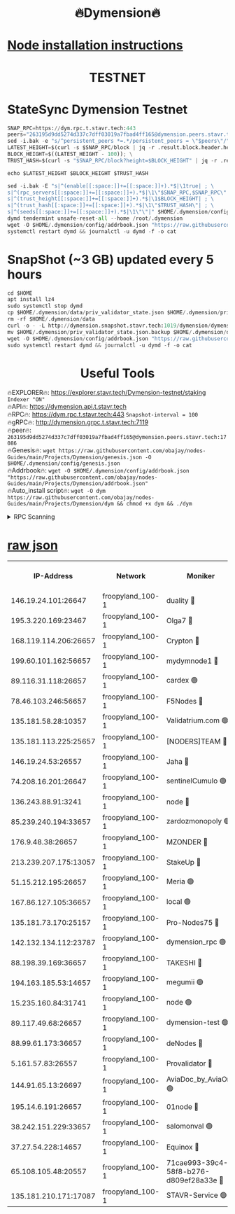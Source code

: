 <h1 align="center"> 🔥Dymension🔥</h1>

[Node installation instructions](https://github.com/obajay/nodes-Guides/tree/main/Projects/Dymension)
=

<h1 align="center"> TESTNET</h1>

# StateSync Dymension Testnet
```python
SNAP_RPC=https://dym.rpc.t.stavr.tech:443
peers="263195d9dd5274d337c7dff03019a7fbad4ff165@dymension.peers.stavr.tech:17086"
sed -i.bak -e "s/^persistent_peers *=.*/persistent_peers = \"$peers\"/" $HOME/.dymension/config/config.toml
LATEST_HEIGHT=$(curl -s $SNAP_RPC/block | jq -r .result.block.header.height); \
BLOCK_HEIGHT=$((LATEST_HEIGHT - 100)); \
TRUST_HASH=$(curl -s "$SNAP_RPC/block?height=$BLOCK_HEIGHT" | jq -r .result.block_id.hash)

echo $LATEST_HEIGHT $BLOCK_HEIGHT $TRUST_HASH

sed -i.bak -E "s|^(enable[[:space:]]+=[[:space:]]+).*$|\1true| ; \
s|^(rpc_servers[[:space:]]+=[[:space:]]+).*$|\1\"$SNAP_RPC,$SNAP_RPC\"| ; \
s|^(trust_height[[:space:]]+=[[:space:]]+).*$|\1$BLOCK_HEIGHT| ; \
s|^(trust_hash[[:space:]]+=[[:space:]]+).*$|\1\"$TRUST_HASH\"| ; \
s|^(seeds[[:space:]]+=[[:space:]]+).*$|\1\"\"|" $HOME/.dymension/config/config.toml
dymd tendermint unsafe-reset-all --home /root/.dymension
wget -O $HOME/.dymension/config/addrbook.json "https://raw.githubusercontent.com/obajay/nodes-Guides/main/Projects/Dymension/addrbook.json"
systemctl restart dymd && journalctl -u dymd -f -o cat

```
# SnapShot (~3 GB) updated every 5 hours
```python
cd $HOME
apt install lz4
sudo systemctl stop dymd
cp $HOME/.dymension/data/priv_validator_state.json $HOME/.dymension/priv_validator_state.json.backup
rm -rf $HOME/.dymension/data
curl -o - -L http://dymension.snapshot.stavr.tech:1019/dymension/dymension-snap.tar.lz4 | lz4 -c -d - | tar -x -C $HOME/.dymension --strip-components 2
mv $HOME/.dymension/priv_validator_state.json.backup $HOME/.dymension/data/priv_validator_state.json
wget -O $HOME/.dymension/config/addrbook.json "https://raw.githubusercontent.com/obajay/nodes-Guides/main/Projects/Dymension/addrbook.json"
sudo systemctl restart dymd && journalctl -u dymd -f -o cat
```

 <h1 align="center"> Useful Tools</h1>

🔥EXPLORER🔥:     https://explorer.stavr.tech/Dymension-testnet/staking        `Indexer "ON"` \
🔥API🔥:          https://dymension.api.t.stavr.tech \
🔥RPC🔥:          https://dym.rpc.t.stavr.tech:443                  `Snapshot-interval = 100` \
🔥gRPC🔥:         http://dymension.grpc.t.stavr.tech:7119 \
🔥peer🔥:         `263195d9dd5274d337c7dff03019a7fbad4ff165@dymension.peers.stavr.tech:17086` \
🔥Genesis🔥:     ```wget https://raw.githubusercontent.com/obajay/nodes-Guides/main/Projects/Dymension/genesis.json -O $HOME/.dymension/config/genesis.json``` \
🔥Addrbook🔥:    ```wget -O $HOME/.dymension/config/addrbook.json "https://raw.githubusercontent.com/obajay/nodes-Guides/main/Projects/Dymension/addrbook.json"``` \
🔥Auto_install script🔥: ```wget -O dym https://raw.githubusercontent.com/obajay/nodes-Guides/main/Projects/Dymension/dym && chmod +x dym && ./dym```

<details>
<summary>RPC Scanning</summary>

<h2 align="center"> We scan nodes in real time every 4 hours. And we provide the final result of RPC endpoints.
We cannot influence the operation of these nodes in any way. </h2>


```python
If Voting Power is higher than 0 --> then the Node is a validator of the network and may be subject to attack and be a potential threat to the chain.
```
```python
We marked such validators with a red symbol
```

</details>

[raw json](https://rpc-check.dymt.stavr.tech/dymt/rpc-dymt-result.json)
=


<table><tr><th>IP-Address</th><th>Network</th><th>Moniker</th><th>Latest Block Height</th><th>Earliest Block Height</th><th>Catching Up</th><th>Tx Index</th><th>Voting Power</th><th>Scan Time</th></tr><tr><td>146.19.24.101:26647</td><td>froopyland_100-1</td><td>duality 🔴</td><td>1619666</td><td>1</td><td>False</td><td>on</td><td>1</td><td>2023-12-09T07:55:06.462696744UTC</td></tr><tr><td>195.3.220.169:23467</td><td>froopyland_100-1</td><td>Olga7 🔴</td><td>1619669</td><td>1</td><td>False</td><td>on</td><td>1</td><td>2023-12-09T07:55:21.511832687UTC</td></tr><tr><td>168.119.114.206:26657</td><td>froopyland_100-1</td><td>Crypton 🔴</td><td>1619670</td><td>1</td><td>False</td><td>off</td><td>1</td><td>2023-12-09T07:55:27.667430362UTC</td></tr><tr><td>199.60.101.162:56657</td><td>froopyland_100-1</td><td>mydymnode1 🔴</td><td>1619664</td><td>106001</td><td>False</td><td>off</td><td>2</td><td>2023-12-09T07:54:52.839588568UTC</td></tr><tr><td>89.116.31.118:26657</td><td>froopyland_100-1</td><td>cardex 🟢</td><td>1619665</td><td>293001</td><td>False</td><td>on</td><td>0</td><td>2023-12-09T07:54:59.308402965UTC</td></tr><tr><td>78.46.103.246:56657</td><td>froopyland_100-1</td><td>F5Nodes 🔴</td><td>1619663</td><td>407001</td><td>False</td><td>off</td><td>1</td><td>2023-12-09T07:54:46.778385935UTC</td></tr><tr><td>135.181.58.28:10357</td><td>froopyland_100-1</td><td>Validatrium.com 🟢</td><td>1619667</td><td>591001</td><td>False</td><td>on</td><td>0</td><td>2023-12-09T07:55:13.437728065UTC</td></tr><tr><td>135.181.113.225:25657</td><td>froopyland_100-1</td><td>[NODERS]TEAM 🔴</td><td>1619667</td><td>737456</td><td>False</td><td>on</td><td>1</td><td>2023-12-09T07:55:13.854811868UTC</td></tr><tr><td>146.19.24.53:26557</td><td>froopyland_100-1</td><td>Jaha 🔴</td><td>1619667</td><td>737456</td><td>False</td><td>off</td><td>1</td><td>2023-12-09T07:55:14.266704170UTC</td></tr><tr><td>74.208.16.201:26647</td><td>froopyland_100-1</td><td>sentinelCumulo 🟢</td><td>1619661</td><td>820001</td><td>False</td><td>on</td><td>0</td><td>2023-12-09T07:54:38.658806342UTC</td></tr><tr><td>136.243.88.91:3241</td><td>froopyland_100-1</td><td>node 🔴</td><td>1619667</td><td>922548</td><td>False</td><td>on</td><td>1</td><td>2023-12-09T07:55:14.556308559UTC</td></tr><tr><td>85.239.240.194:33657</td><td>froopyland_100-1</td><td>zardozmonopoly 🟢</td><td>1619671</td><td>935165</td><td>False</td><td>off</td><td>0</td><td>2023-12-09T07:55:35.267395916UTC</td></tr><tr><td>176.9.48.38:26657</td><td>froopyland_100-1</td><td>MZONDER 🔴</td><td>1619669</td><td>1006001</td><td>False</td><td>on</td><td>1</td><td>2023-12-09T07:55:21.121117452UTC</td></tr><tr><td>213.239.207.175:13057</td><td>froopyland_100-1</td><td>StakeUp 🔴</td><td>1619670</td><td>1150548</td><td>False</td><td>off</td><td>1</td><td>2023-12-09T07:55:30.388589300UTC</td></tr><tr><td>51.15.212.195:26657</td><td>froopyland_100-1</td><td>Meria 🟢</td><td>1619661</td><td>1238063</td><td>False</td><td>on</td><td>0</td><td>2023-12-09T07:54:34.961740697UTC</td></tr><tr><td>167.86.127.105:36657</td><td>froopyland_100-1</td><td>local 🟢</td><td>1619669</td><td>1318001</td><td>False</td><td>off</td><td>0</td><td>2023-12-09T07:55:24.768890080UTC</td></tr><tr><td>135.181.73.170:25157</td><td>froopyland_100-1</td><td>Pro-Nodes75 🔴</td><td>1619663</td><td>1319663</td><td>False</td><td>on</td><td>1</td><td>2023-12-09T07:54:48.074600028UTC</td></tr><tr><td>142.132.134.112:23787</td><td>froopyland_100-1</td><td>dymension_rpc 🟢</td><td>1619666</td><td>1319666</td><td>False</td><td>on</td><td>0</td><td>2023-12-09T07:55:03.656768086UTC</td></tr><tr><td>88.198.39.169:36657</td><td>froopyland_100-1</td><td>TAKESHI 🔴</td><td>1619661</td><td>1330001</td><td>False</td><td>on</td><td>1</td><td>2023-12-09T07:54:38.941413821UTC</td></tr><tr><td>194.163.185.53:14657</td><td>froopyland_100-1</td><td>megumii 🟢</td><td>1619663</td><td>1390788</td><td>False</td><td>on</td><td>0</td><td>2023-12-09T07:54:47.724513050UTC</td></tr><tr><td>15.235.160.84:31741</td><td>froopyland_100-1</td><td>node 🟢</td><td>1619661</td><td>1435053</td><td>False</td><td>on</td><td>0</td><td>2023-12-09T07:54:39.943067199UTC</td></tr><tr><td>89.117.49.68:26657</td><td>froopyland_100-1</td><td>dymension-test 🟢</td><td>1619670</td><td>1473622</td><td>False</td><td>on</td><td>0</td><td>2023-12-09T07:55:28.026245050UTC</td></tr><tr><td>88.99.61.173:36657</td><td>froopyland_100-1</td><td>deNodes 🔴</td><td>1619667</td><td>1501386</td><td>False</td><td>off</td><td>1</td><td>2023-12-09T07:55:12.982032905UTC</td></tr><tr><td>5.161.57.83:26557</td><td>froopyland_100-1</td><td>Provalidator 🔴</td><td>1619661</td><td>1503071</td><td>False</td><td>on</td><td>1</td><td>2023-12-09T07:54:35.712990360UTC</td></tr><tr><td>144.91.65.13:26697</td><td>froopyland_100-1</td><td>AviaDoc_by_AviaOne 🟢</td><td>1619470</td><td>1561776</td><td>False</td><td>on</td><td>0</td><td>2023-12-09T07:54:47.336981944UTC</td></tr><tr><td>195.14.6.191:26657</td><td>froopyland_100-1</td><td>01node 🔴</td><td>1619670</td><td>1561776</td><td>False</td><td>on</td><td>1</td><td>2023-12-09T07:55:27.369562245UTC</td></tr><tr><td>38.242.151.229:33657</td><td>froopyland_100-1</td><td>salomonval 🟢</td><td>1619669</td><td>1569001</td><td>False</td><td>off</td><td>0</td><td>2023-12-09T07:55:21.882603949UTC</td></tr><tr><td>37.27.54.228:14657</td><td>froopyland_100-1</td><td>Equinox 🔴</td><td>1619669</td><td>1589489</td><td>False</td><td>on</td><td>1</td><td>2023-12-09T07:55:24.415498546UTC</td></tr><tr><td>65.108.105.48:20557</td><td>froopyland_100-1</td><td>71cae993-39c4-58f8-b276-d809ef28a33e 🔴</td><td>1619666</td><td>1610001</td><td>False</td><td>on</td><td>1</td><td>2023-12-09T07:55:04.016040384UTC</td></tr><tr><td>135.181.210.171:17087</td><td>froopyland_100-1</td><td>STAVR-Service 🟢</td><td>1619662</td><td>1611589</td><td>False</td><td>on</td><td>0</td><td>2023-12-09T07:54:44.396406361UTC</td></tr></table>
